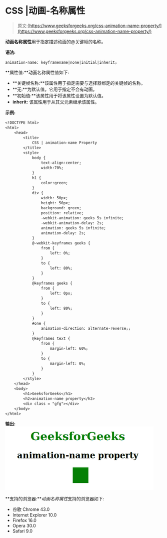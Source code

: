 # CSS |动画-名称属性

> 原文:[https://www.geeksforgeeks.org/css-animation-name-property/](https://www.geeksforgeeks.org/css-animation-name-property/)

**动画名称属性**用于指定描述动画的@关键帧的名称。

**语法:**

```
animation-name: keyframename|none|initial|inherit;
```

**属性值:**动画名称属性值如下:

*   **关键帧名称:**该属性用于指定需要与选择器绑定的关键帧的名称。
*   **无:**为默认值。它用于指定不会有动画。
*   **初始值:**该属性用于将该属性设置为默认值。
*   **inherit:** 该属性用于从其父元素继承该属性。

**示例:**

```
<!DOCTYPE html> 
<html> 
    <head> 
        <title>
            CSS | animation-name Property
        </title>
        <style> 
            body {
                text-align:center;
                width:70%;
            }
            h1 {
                color:green;
            }
            div {
                width: 50px;
                height: 50px;
                background: green;
                position: relative;
                -webkit-animation: geeks 5s infinite;
                -webkit-animation-delay: 2s;
                animation: geeks 5s infinite;
                animation-delay: 2s;
            }
            @-webkit-keyframes geeks {
                from {
                    left: 0%;
                }
                to {
                    left: 80%;
                }
            }
            @keyframes geeks {
                from {
                    left: 0px;
                }
                to {
                    left: 80%;
                }
            } 
            #one { 
                animation-direction: alternate-reverse;; 
            } 
            @keyframes text { 
                from { 
                    margin-left: 60%; 
                } 
                to { 
                    margin-left: 0%; 
                } 
            } 
        </style> 
    </head> 
    <body> 
        <h1>GeeksforGeeks</h1> 
        <h2>animation-name property</h2> 
        <div class = "gfg"></div> 
    </body> 
</html>                                                    
```

**输出:**
![](img/52c4393f762274a085d50e212a0e1e53.png)

**支持的浏览器:***动画名称属性*支持的浏览器如下:

*   谷歌 Chrome 43.0
*   Internet Explorer 10.0
*   Firefox 16.0
*   Opera 30.0
*   Safari 9.0